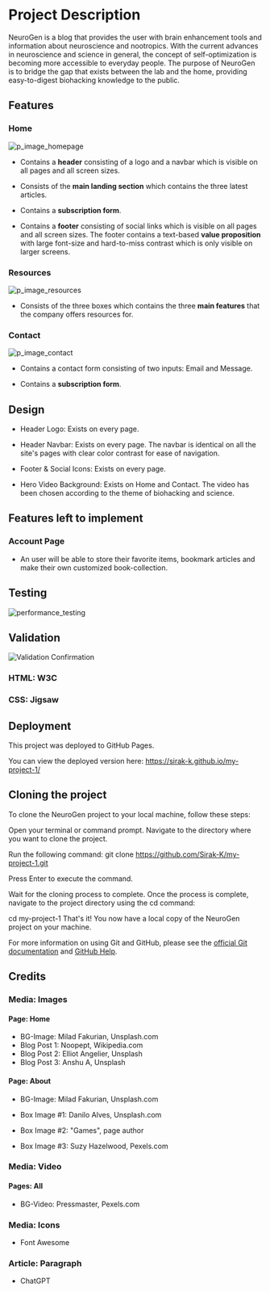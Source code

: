 
# Project Description

NeuroGen is a blog that provides the user with brain enhancement tools and information about neuroscience and nootropics. With the current advances in neuroscience and science in general, the concept of self-optimization is becoming more accessible to everyday people. The purpose of NeuroGen is to bridge the gap that exists between the lab and the home, providing easy-to-digest biohacking knowledge to the public.

## Features

### Home
![p_image_homepage](https://user-images.githubusercontent.com/122515678/229334745-c6bc99d8-3e90-4fe9-9bce-7b4a33318c41.png)

- Contains a **header** consisting of a logo and a navbar which is visible on all pages and all screen sizes.

- Consists of the **main landing section** which contains the three latest articles.    

- Contains a **subscription form**.
  
- Contains a **footer** consisting of social links which is visible on all pages and all screen sizes. 
The footer contains a text-based **value proposition** with large font-size and hard-to-miss contrast which is only visible on larger screens.

### Resources
![p_image_resources](https://user-images.githubusercontent.com/122515678/229334793-f6afba04-7881-486b-8e9b-aafe1f185ab2.png)

- Consists of the three boxes which contains the three **main features** that the company offers resources for.


### Contact
![p_image_contact](https://user-images.githubusercontent.com/122515678/229334801-1ef6c441-a967-4edb-8e2a-393de4ddf902.png)

- Contains a contact form consisting of two inputs: Email and Message.

- Contains a **subscription form**.
  

## Design

- Header Logo: Exists on every page.

- Header Navbar: Exists on every page. The navbar is identical on all the site's pages with clear color contrast for ease of navigation.

- Footer & Social Icons: Exists on every page.

- Hero Video Background: Exists on Home and Contact. The video has been chosen according to the theme of biohacking and science.


## Features left to implement

### Account Page

- An user will be able to store their favorite items, bookmark articles and make their own customized book-collection.


## Testing
![performance_testing](https://user-images.githubusercontent.com/122515678/229335114-456bb428-ab7e-4113-8ac1-c464c45aed35.png)




## Validation
![Validation Confirmation](https://user-images.githubusercontent.com/122515678/224761208-78521278-2fac-4527-93a0-a0681d6d9880.png)

### HTML: W3C
### CSS: Jigsaw

  

## Deployment
This project was deployed to GitHub Pages.

You can view the deployed version here: 
https://sirak-k.github.io/my-project-1/


## Cloning the project

To clone the NeuroGen project to your local machine, follow these steps:

Open your terminal or command prompt.
Navigate to the directory where you want to clone the project.

Run the following command:
git clone https://github.com/Sirak-K/my-project-1.git

Press Enter to execute the command.

Wait for the cloning process to complete.
Once the process is complete, navigate to the project directory using the cd command:

cd my-project-1
That's it! You now have a local copy of the NeuroGen project on your machine.

For more information on using Git and GitHub, please see the [official Git documentation](https://git-scm.com/docs) and [GitHub Help](https://docs.github.com/en/github).


## Credits

### Media: Images

#### Page: Home
- BG-Image: Milad Fakurian, Unsplash.com
- Blog Post 1: Noopept, Wikipedia.com
- Blog Post 2: Elliot Angelier, Unsplash
- Blog Post 3: Anshu A, Unsplash

#### Page: About

- BG-Image: Milad Fakurian, Unsplash.com

- Box Image #1: Danilo Alves, Unsplash.com
- Box Image #2: "Games", page author
- Box Image #3: Suzy Hazelwood, Pexels.com

### Media: Video

#### Pages: All

- BG-Video: Pressmaster, Pexels.com

  

### Media: Icons

- Font Awesome


### Article: Paragraph

- ChatGPT
